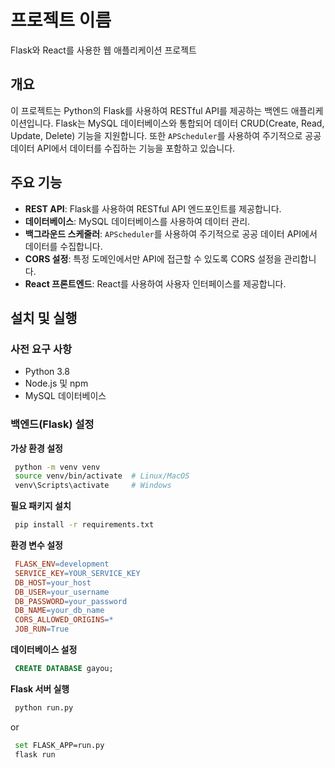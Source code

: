 # 프로젝트 이름

Flask와 React를 사용한 웹 애플리케이션 프로젝트

## 개요

이 프로젝트는 Python의 Flask를 사용하여 RESTful API를 제공하는 백엔드 애플리케이션입니다. Flask는 MySQL 데이터베이스와 통합되어 데이터 CRUD(Create, Read, Update, Delete) 기능을 지원합니다. 또한 `APScheduler`를 사용하여 주기적으로 공공 데이터 API에서 데이터를 수집하는 기능을 포함하고 있습니다.

## 주요 기능

- **REST API**: Flask를 사용하여 RESTful API 엔드포인트를 제공합니다.
- **데이터베이스**: MySQL 데이터베이스를 사용하여 데이터 관리.
- **백그라운드 스케줄러**: `APScheduler`를 사용하여 주기적으로 공공 데이터 API에서 데이터를 수집합니다.
- **CORS 설정**: 특정 도메인에서만 API에 접근할 수 있도록 CORS 설정을 관리합니다.
- **React 프론트엔드**: React를 사용하여 사용자 인터페이스를 제공합니다.

## 설치 및 실행

### 사전 요구 사항

- Python 3.8
- Node.js 및 npm
- MySQL 데이터베이스

### 백엔드(Flask) 설정

**가상 환경 설정**

```bash
 python -m venv venv
 source venv/bin/activate  # Linux/MacOS
 venv\Scripts\activate     # Windows
```

**필요 패키지 설치**

```bash
 pip install -r requirements.txt
```

**환경 변수 설정**

```makefile
 FLASK_ENV=development
 SERVICE_KEY=YOUR_SERVICE_KEY
 DB_HOST=your_host
 DB_USER=your_username
 DB_PASSWORD=your_password
 DB_NAME=your_db_name
 CORS_ALLOWED_ORIGINS=*
 JOB_RUN=True
```

**데이터베이스 설정**

```sql
 CREATE DATABASE gayou;
```

**Flask 서버 실행**

```bash
 python run.py
```

or

```bash
 set FLASK_APP=run.py
 flask run
```
